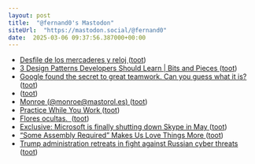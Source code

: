 ```yaml
---
layout: post
title:  "@fernand0's Mastodon"
siteUrl:  "https://mastodon.social/@fernand0"
date:  2025-03-06 09:37:56.387000+00:00
---
```

*  [Desfile de los mercaderes y reloj ](https://www.flickr.com/photos/fernand0/54360282180) ([toot](https://mastodon.social/@fernand0/114114814042706034))
*  [3 Design Patterns Developers Should Learn \| Bits and Pieces ](https://blog.bitsrc.io/3-design-patterns-every-developer-should-learn-71a51568ac9) ([toot](https://mastodon.social/@fernand0/114114685803223749))
*  [Google found the secret to great teamwork. Can you guess what it is? ](https://medium.com/@ericadipp/google-found-the-secret-to-good-teamwork-can-you-guess-what-it-is-471a9edd3ce) ([toot](https://mastodon.social/@fernand0/114113157669789938))
*  [ ](https://mastodon.social/users/fernand0/statuses/114111447671865794/activity) ([toot](https://mastodon.social/users/fernand0/statuses/114111447671865794/activity))
*  [Monroe (@monroe@mastorol.es) ](https://mastorol.es/@monroe/11411027562319053) ([toot](https://mastodon.social/@fernand0/114111445869788649))
*  [Practice While You Work ](https://hackaday.com/2025/03/01/practice-while-you-work) ([toot](https://mastodon.social/@fernand0/114111145430913642))
*  [Flores ocultas.  ](https://avecesunafoto.wordpress.com/2025/03/05/flores-ocultas) ([toot](https://mastodon.social/@fernand0/114111141926460628))
*  [Exclusive: Microsoft is finally shutting down Skype in May ](https://www.xda-developers.com/microsoft-killing-skype) ([toot](https://mastodon.social/@fernand0/114111045153531863))
*  [“Some Assembly Required” Makes Us Love Things More ](https://hackaday.com/2025/03/02/some-assembly-required-makes-us-love-things-more) ([toot](https://mastodon.social/@fernand0/114110775601043855))
*  [Trump administration retreats in fight against Russian cyber threats ](https://www.theguardian.com/us-news/2025/feb/28/trump-russia-hacking-cyber-security?CMP=Share_iOSApp_Othe) ([toot](https://mastodon.social/@fernand0/114110514075712899))
